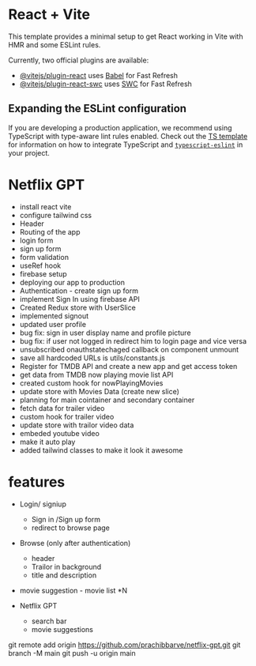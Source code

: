 # React + Vite

This template provides a minimal setup to get React working in Vite with HMR and some ESLint rules.

Currently, two official plugins are available:

- [@vitejs/plugin-react](https://github.com/vitejs/vite-plugin-react/blob/main/packages/plugin-react) uses [Babel](https://babeljs.io/) for Fast Refresh
- [@vitejs/plugin-react-swc](https://github.com/vitejs/vite-plugin-react/blob/main/packages/plugin-react-swc) uses [SWC](https://swc.rs/) for Fast Refresh

## Expanding the ESLint configuration

If you are developing a production application, we recommend using TypeScript with type-aware lint rules enabled. Check out the [TS template](https://github.com/vitejs/vite/tree/main/packages/create-vite/template-react-ts) for information on how to integrate TypeScript and [`typescript-eslint`](https://typescript-eslint.io) in your project.

# Netflix GPT

- install react vite
- configure tailwind css
- Header
- Routing of the app
- login form
- sign up form
- form validation
- useRef hook
- firebase setup
- deploying our app to production
- Authentication - create sign up form
- implement Sign In using firebase API
- Created Redux store with UserSlice
- implemented signout
- updated user profile
- bug fix: sign in user display name and profile picture
- bug fix: if user not logged in redirect him to login page and vice versa
- unsubscribed onauthstatechaged callback on component unmount
- save all hardcoded URLs is utils/constants.js
- Register for TMDB API and create a new app and get access token
- get data from TMDB now playing movie list API
- created custom hook for nowPlayingMovies
- update store with Movies Data (create new slice)
- planning for main cointainer and secondary container
- fetch data for trailer video
- custom hook for trailer video
- update store with trailor video data
- embeded youtube video
- make it auto play
- added tailwind classes to make it look it awesome

# features

- Login/ signiup

  - Sign in /Sign up form
  - redirect to browse page

- Browse (only after authentication)
  - header
  - Trailor in background
  - title and description
- movie suggestion - movie list \*N

- Netflix GPT
  - search bar
  - movie suggestions

git remote add origin https://github.com/prachibbarve/netflix-gpt.git
git branch -M main
git push -u origin main
